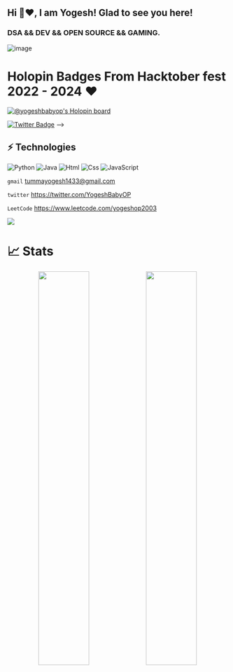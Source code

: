 ## Hi 👋❤️, I am Yogesh! Glad to see you here! 

### DSA && DEV && OPEN SOURCE && GAMING.

![image](https://github.com/user-attachments/assets/aa40722a-c685-420c-9919-d2a573ff21f1)

# Holopin Badges From Hacktober fest 2022 - 2024 ❤️
[![@yogeshbabyop's Holopin board](https://holopin.me/yogeshbabyop)](https://holopin.io/@yogeshbabyop)

[![Twitter Badge](https://img.shields.io/badge/-Bhaskarstwt-blue?style=flat-square&logo=twitter&logoColor=white&link=https://www.twitter.com/Bhaskarstwt)](https://www.twitter.com/Bhaskarstwt) -->

## ⚡ Technologies  
![Python](https://img.shields.io/badge/-python-E34A86?style=flat-square&logo=openjdk)
![Java](https://img.shields.io/badge/-java-E34A86?style=flat-square&logo=openjdk)
![Html](https://img.shields.io/badge/-html-E34A86?style=flat-square&logo=openjdk)
![Css](https://img.shields.io/badge/-Css-E34A86?style=flat-square&logo=openjdk)
![JavaScript](https://img.shields.io/badge/-javascript-E34A86?style=flat-square&logo=openjdk)

`gmail`
tummayogesh1433@gmail.com
 
`twitter`
https://twitter.com/YogeshBabyOP

`LeetCode`
https://www.leetcode.com/yogeshop2003

![](https://komarev.com/ghpvc/?username=YogeshBabyOP)

# 📈 Stats
<p align="center">
	
  <img width="48%" src="https://github-readme-stats.vercel.app/api?username=YogeshBabyOP&show_icons=true&theme=tokyonight" />
  <img width="48%" src="https://github-readme-streak-stats.herokuapp.com/?user=YogeshBabyOP&theme=tokyonight" />
</p>
